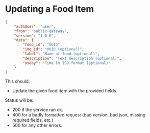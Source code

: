 # Updating a Food Item
```json
{
    "authUser": "user",
    "from": "public-gateway",
    "version": "1.0.0",
    "data": {
        "food_id": "UUID",
        "img_id": "UUID (optional)",
        "label": "Name of food (optional)",
        "description": "Text description (optional)",
        "useby": "Time in ISO format (optional)"
    }
}
```

This should:
- Update the given food item with the provided fields.

Status will be:
- 200 if the service ran ok.
- 400 for a badly formatted request (bad version, bad json, missing required fields, etc.)
- 500 for any other errors.
